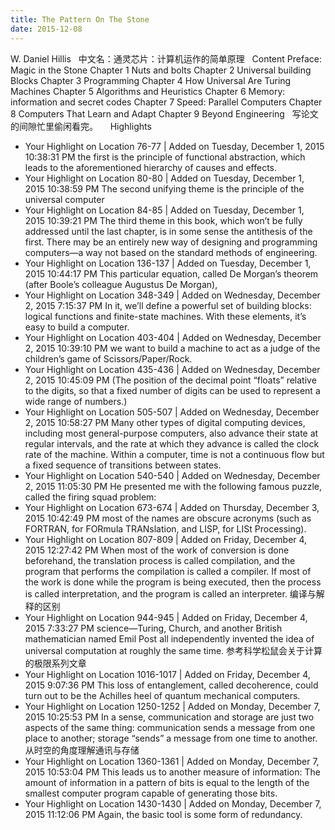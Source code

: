 ```yaml
---
title: The Pattern On The Stone
date: 2015-12-08
---
```


W. Daniel Hillis
 
中文名：通灵芯片：计算机运作的简单原理
 
Content
Preface: Magic in the Stone
Chapter 1 Nuts and bolts
Chapter 2 Universal building Blocks
Chapter 3 Programming
Chapter 4 How Universal Are Turing Machines
Chapter 5 Algorithms and Heuristics
Chapter 6 Memory: information and secret codes
Chapter 7 Speed: Parallel Computers
Chapter 8 Computers That Learn and Adapt
Chapter 9 Beyond Engineering
 
写论文的间隙忙里偷闲看完。
 
 
Highlights
- Your Highlight on Location 76-77 | Added on Tuesday, December 1, 2015 10:38:31 PM
the first is the principle of functional abstraction, which leads to the aforementioned hierarchy of causes and effects.
 
- Your Highlight on Location 80-80 | Added on Tuesday, December 1, 2015 10:38:59 PM
The second unifying theme is the principle of the universal computer
 
- Your Highlight on Location 84-85 | Added on Tuesday, December 1, 2015 10:39:21 PM
The third theme in this book, which won’t be fully addressed until the last chapter, is in some sense the antithesis of the first. There may be an entirely new way of designing and programming computers—a way not based on the standard methods of engineering.
 
- Your Highlight on Location 136-137 | Added on Tuesday, December 1, 2015 10:44:17 PM
This particular equation, called De Morgan’s theorem (after Boole’s colleague Augustus De Morgan),
 
- Your Highlight on Location 348-349 | Added on Wednesday, December 2, 2015 7:15:37 PM
In it, we’ll define a powerful set of building blocks: logical functions and finite-state machines. With these elements, it’s easy to build a computer.
 
- Your Highlight on Location 403-404 | Added on Wednesday, December 2, 2015 10:39:10 PM
we want to build a machine to act as a judge of the children’s game of Scissors/Paper/Rock.
 
- Your Highlight on Location 435-436 | Added on Wednesday, December 2, 2015 10:45:09 PM
(The position of the decimal point “floats” relative to the digits, so that a fixed number of digits can be used to represent a wide range of numbers.)
 
- Your Highlight on Location 505-507 | Added on Wednesday, December 2, 2015 10:58:27 PM
Many other types of digital computing devices, including most general-purpose computers, also advance their state at regular intervals, and the rate at which they advance is called the clock rate of the machine. Within a computer, time is not a continuous flow but a fixed sequence of transitions between states.
 
- Your Highlight on Location 540-540 | Added on Wednesday, December 2, 2015 11:05:30 PM
He presented me with the following famous puzzle, called the firing squad problem:
 
- Your Highlight on Location 673-674 | Added on Thursday, December 3, 2015 10:42:49 PM
most of the names are obscure acronyms (such as FORTRAN, for FORmula TRANslation, and LISP, for LISt Processing).
 
- Your Highlight on Location 807-809 | Added on Friday, December 4, 2015 12:27:42 PM
When most of the work of conversion is done beforehand, the translation process is called compilation, and the program that performs the compilation is called a compiler. If most of the work is done while the program is being executed, then the process is called interpretation, and the program is called an interpreter.
编译与解释的区别
 
- Your Highlight on Location 944-945 | Added on Friday, December 4, 2015 7:33:27 PM
science—Turing, Church, and another British mathematician named Emil Post all independently invented the idea of universal computation at roughly the same time.
参考科学松鼠会关于计算的极限系列文章
 
- Your Highlight on Location 1016-1017 | Added on Friday, December 4, 2015 9:07:36 PM
This loss of entanglement, called decoherence, could turn out to be the Achilles heel of quantum mechanical computers.
 
- Your Highlight on Location 1250-1252 | Added on Monday, December 7, 2015 10:25:53 PM
In a sense, communication and storage are just two aspects of the same thing: communication sends a message from one place to another; storage “sends” a message from one time to another.
从时空的角度理解通讯与存储
 
- Your Highlight on Location 1360-1361 | Added on Monday, December 7, 2015 10:53:04 PM
This leads us to another measure of information: The amount of information in a pattern of bits is equal to the length of the smallest computer program capable of generating those bits.
 
- Your Highlight on Location 1430-1430 | Added on Monday, December 7, 2015 11:12:06 PM
Again, the basic tool is some form of redundancy.
 
 
